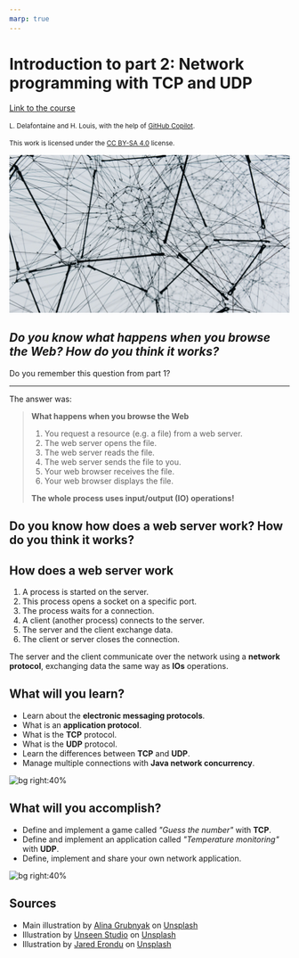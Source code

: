 ```yaml
---
marp: true
---
```


<!--
theme: custom-marp-theme
size: 16:9
paginate: true
author: L. Delafontaine and H. Louis, with the help of GitHub Copilot
title: 'HEIG-VD DAI - Introduction to part 2: Network programming with TCP and UDP'
description: 'Introduction to part 2: Network programming with TCP and UDP for the DAI course at HEIG-VD, Switzerland'
header: '[**Introduction to part 2: Network programming with TCP and UDP**](https://github.com/heig-vd-dai-course/heig-vd-dai-course/tree/main/05.02-introduction-to-part-2-network-programming-with-tcp-and-udp)'
footer: '[**HEIG-VD**](https://heig-vd.ch) - [DAI 2025-2026](https://github.com/heig-vd-dai-course/heig-vd-dai-course) - [CC BY-SA 4.0](https://github.com/heig-vd-dai-course/heig-vd-dai-course/blob/main/LICENSE.md)'
headingDivider: 6
-->

# Introduction to part 2: Network programming with TCP and UDP

<!--
_class: lead
_paginate: false
-->

[Link to the course][course]

<small>L. Delafontaine and H. Louis, with the help of
[GitHub Copilot](https://github.com/features/copilot).</small>

<small>This work is licensed under the [CC BY-SA 4.0][license] license.</small>

![bg opacity:0.1][illustration]

## _Do you know what happens when you browse the Web? How do you think it works?_

<!-- _class: lead -->

Do you remember this question from part 1?

---

The answer was:

> **What happens when you browse the Web**
>
> 1. You request a resource (e.g. a file) from a web server.
> 2. The web server opens the file.
> 3. The web server reads the file.
> 4. The web server sends the file to you.
> 5. Your web browser receives the file.
> 6. Your web browser displays the file.
>
> **The whole process uses input/output (IO) operations!**

## Do you know how does a web server work? How do you think it works?

<!-- _class: lead -->

## How does a web server work

1. A process is started on the server.
2. This process opens a socket on a specific port.
3. The process waits for a connection.
4. A client (another process) connects to the server.
5. The server and the client exchange data.
6. The client or server closes the connection.

The server and the client communicate over the network using a **network
protocol**, exchanging data the same way as **IOs** operations.

## What will you learn?

- Learn about the **electronic messaging protocols**.
- What is an **application protocol**.
- What is the **TCP** protocol.
- What is the **UDP** protocol.
- Learn the differences between **TCP** and **UDP**.
- Manage multiple connections with **Java network concurrency**.

![bg right:40%](https://images.unsplash.com/photo-1434030216411-0b793f4b4173?fit=crop&h=720)

## What will you accomplish?

- Define and implement a game called _"Guess the number"_ with **TCP**.
- Define and implement an application called _"Temperature monitoring"_ with
  **UDP**.
- Define, implement and share your own network application.

![bg right:40%](https://images.unsplash.com/photo-1433878455169-4698e60005b1?fit=crop&h=720)

## Sources

- Main illustration by [Alina Grubnyak](https://unsplash.com/@alinnnaaaa) on
  [Unsplash](https://unsplash.com/photos/ZiQkhI7417A)
- Illustration by [Unseen Studio](https://unsplash.com/@craftedbygc) on
  [Unsplash](https://unsplash.com/photos/s9CC2SKySJM)
- Illustration by [Jared Erondu](https://unsplash.com/@erondu) on
  [Unsplash](https://unsplash.com/photos/j4PaE7E2_Ws)

[course]:
	https://github.com/heig-vd-dai-course/heig-vd-dai-course/tree/main/05.02-introduction-to-part-2-network-programming-with-tcp-and-udp
[license]:
	https://github.com/heig-vd-dai-course/heig-vd-dai-course/blob/main/LICENSE.md
[illustration]: ./images/main-illustration.jpg
